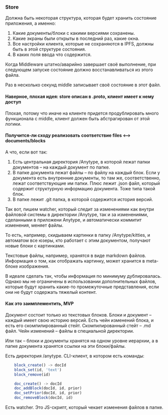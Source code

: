 ### Store

Должна быть некоторая структура, которая будет хранить состояние приложения, а именно:

1. Какие документы/блоки с какими версиями сохранены.
2. Какие экраны были открыты в последний раз, какие окна.
3. Все настройки клиента, которые не сохраняются в IPFS, должны быть в этой структуре состояния.
4. В каких поля ввода что содержится.

Когда Middleware штатно/аварийно завершает своё выполнение, при следующем запуске состояние должно восстанавливаться из этого файла.

Раз в несколько секунд middle записывает своё состояние в этот файл.

#### Наверное, плохая идея: store описан в .proto, клиент имеет к нему доступ

Плохая, потому что иначе на клиенте придется продублировать много функционала с middle, клиент должен быть абстрагирован от этой логики.

#### Получится-ли сходу реализовать соответствие files <--> documents/blocks

А что, если вот так:
1. Есть центральная директория /Anytype, в которой лежат папки документов – на каждый документ по папке.
2. В папке документа лежат файлы – по файлу на каждый блок. Если у документа есть внутренние документы, то там же, соответственно, лежат соответствующие им папки. Плюс лежит .json файл, который содержит структурную информацию документа. Тоже типа такой блок.
3. В папке лежит .git папка, в которой содержится история версий. 

Так вот, пишем watcher, который следит за изменениями как внутри файловой системы в директории /Anytype, так и за изменениями, сделанными в приложени Anytype, и автоматически коммитит изменения, меняет файлы.

То есть, например, скидываем картинки в папку /Anytype/kitties, и автоматом все юзеры, кто работает с этим документом, получают новые блоки с картинками.

Текстовые файлы, например, хранятся в виде markdown файлов. 
Информация о том, как отображать картинку, может хранится в meta-блоке изображения.

В идеале сделать так, чтобы информация по минимуму дублировалась. Однако мы не ограничены в использовании дополнительных файлов, которые будут хранить какие-то промежуточные представления, если они не будут содержать тяжелый контент.

#### Как это заимплементить, MVP
Документ состоит только из текстовых блоков. 
Блоки и документ – каждый имеет свою историю версий.
Есть чейн изменений блока, и есть его скомпилированный стейт. Скомпилированный стейт – .md файл. Чейн изменений – файлы в специальной директории.

Или так – блоки и документы хранятся на одном уровне иерархии, а в папке документа хранятся ссылки на эти блоки/файлы.

Есть директория /anytype. 
CLI-клиент, в котором есть команды:

```js
    block_create() -> docId
    block_set(id, 'text')
    block_remove(id)

    doc_create() -> docId
    doc_addBlock(docId, id, prior)
    doc_setPrior(docId, id, prior)
    doc_removeBlock(docId, id)
```

Есть watcher. Это JS-скрипт, который чекает изменения файлов в папке.
